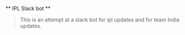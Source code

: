 ** IPL Slack bot ** 
 > This is an attempt at a slack bot for ipl updates and for team India updates.
